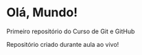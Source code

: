 # Olá, Mundo!
 Primeiro repositório do Curso de Git e GitHub
 
 Repositório criado durante aula ao vivo!